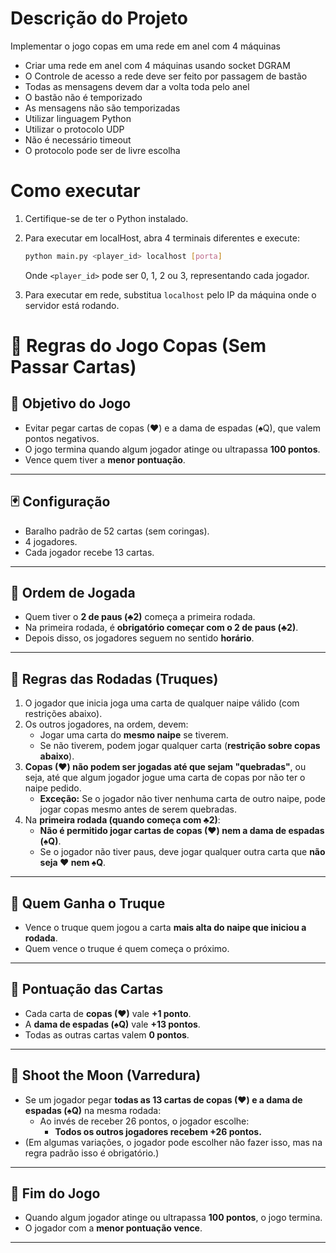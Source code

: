 # Descrição do Projeto

Implementar o jogo copas em uma rede em anel com 4 máquinas

- Criar uma rede em anel com 4 máquinas usando socket DGRAM
- O Controle de acesso a rede deve ser feito por passagem de bastão
- Todas as mensagens devem dar a volta toda pelo anel
- O bastão não é temporizado
- As mensagens não são temporizadas
- Utilizar linguagem Python
- Utilizar o protocolo UDP
- Não é necessário timeout
- O protocolo pode ser de livre escolha

# Como executar
1. Certifique-se de ter o Python instalado.

2. Para executar em localHost, abra 4 terminais diferentes e execute:
   ```bash
   python main.py <player_id> localhost [porta]
   ```
   Onde `<player_id>` pode ser 0, 1, 2 ou 3, representando cada jogador.

3. Para executar em rede, substitua `localhost` pelo IP da máquina onde o servidor está rodando.

# 🎯 Regras do Jogo Copas (Sem Passar Cartas)

## 🔸 Objetivo do Jogo
- Evitar pegar cartas de copas (♥) e a dama de espadas (♠Q), que valem pontos negativos.
- O jogo termina quando algum jogador atinge ou ultrapassa **100 pontos**.
- Vence quem tiver a **menor pontuação**.

---

## 🃏 Configuração
- Baralho padrão de 52 cartas (sem coringas).
- 4 jogadores.
- Cada jogador recebe 13 cartas.

---

## 🔸 Ordem de Jogada
- Quem tiver o **2 de paus (♣2)** começa a primeira rodada.
- Na primeira rodada, é **obrigatório começar com o 2 de paus (♣2)**.
- Depois disso, os jogadores seguem no sentido **horário**.

---

## 🔸 Regras das Rodadas (Truques)
1. O jogador que inicia joga uma carta de qualquer naipe válido (com restrições abaixo).
2. Os outros jogadores, na ordem, devem:
   - Jogar uma carta do **mesmo naipe** se tiverem.
   - Se não tiverem, podem jogar qualquer carta (**restrição sobre copas abaixo**).
3. **Copas (♥) não podem ser jogadas até que sejam "quebradas"**, ou seja, até que algum jogador jogue uma carta de copas por não ter o naipe pedido.
   - **Exceção:** Se o jogador não tiver nenhuma carta de outro naipe, pode jogar copas mesmo antes de serem quebradas.
4. Na **primeira rodada (quando começa com ♣2)**:
   - **Não é permitido jogar cartas de copas (♥) nem a dama de espadas (♠Q)**.
   - Se o jogador não tiver paus, deve jogar qualquer outra carta que **não seja ♥ nem ♠Q**.

---

## 🔸 Quem Ganha o Truque
- Vence o truque quem jogou a carta **mais alta do naipe que iniciou a rodada**.
- Quem vence o truque é quem começa o próximo.

---

## 🔸 Pontuação das Cartas
- Cada carta de **copas (♥)** vale **+1 ponto**.
- A **dama de espadas (♠Q)** vale **+13 pontos**.
- Todas as outras cartas valem **0 pontos**.

---

## 🔸 Shoot the Moon (Varredura)
- Se um jogador pegar **todas as 13 cartas de copas (♥) e a dama de espadas (♠Q)** na mesma rodada:
   - Ao invés de receber 26 pontos, o jogador escolhe:
     - **Todos os outros jogadores recebem +26 pontos.**
- (Em algumas variações, o jogador pode escolher não fazer isso, mas na regra padrão isso é obrigatório.)

---

## 🔸 Fim do Jogo
- Quando algum jogador atinge ou ultrapassa **100 pontos**, o jogo termina.
- O jogador com a **menor pontuação vence**.

---
